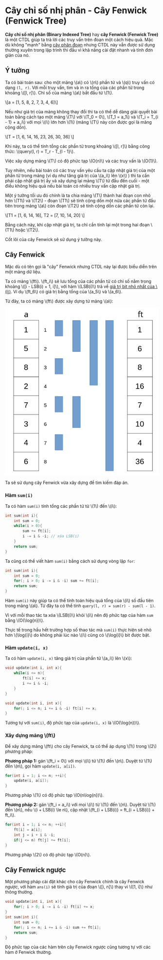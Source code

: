 # Cây chỉ số nhị phân - Cây Fenwick (Fenwick Tree)

**Cây chỉ số nhị phân (Binary Indexed Tree)** hay **cây Fenwick (Fenwick Tree)** là một CTDL giúp ta trả lời các truy vấn trên đoạn một cách hiệu quả. Mặc dù không "mạnh" bằng [cây phân đoạn](./segment-tree.md) nhưng CTDL này vẫn được sử dụng thường xuyên trong lập trình thi đấu vì khả năng cài đặt nhanh và tính đơn giản của nó.

## Ý tưởng

Ta có bài toán sau: cho một mảng \\(a\\) có \\(n\\) phần tử và \\(q\\) truy vấn có dạng `(l, r)`. Với mỗi truy vấn, tìm và in ra tổng của các phần tử trong khoảng \\([l, r]\\). Chỉ số của mảng \\(a\\) bắt đầu từ \\(1\\).

\\[a = [1, 5, 8, 2, 7, 3, 4, 6]\\]

Nếu như giá trị của mảng không thay đổi thì ta có thể dễ dàng giải quyết bài toán bằng cách tạo một mảng \\(T\\) với \\(T_0 = 0\\), \\(T_1 = a_1\\) và \\(T_i = T_{i - 1} + a_i\\) với mọi \\(i\\) lớn hơn \\(1\\) (mảng \\(T\\) này còn được gọi là mảng cộng dồn).

\\[T = [1, 6, 14, 16, 23, 26, 30, 36] \\]

Khi này, ta có thể tính tổng các phần tử trong khoảng \\([l, r]\\) bằng công thức: \\(query(l, r) = T_r - T_{l - 1}\\).

Việc xây dựng mảng \\(T\\) có độ phức tạp \\(O(n)\\) và các truy vấn là \\(O(1)\\).

Tuy nhiên, nếu bài toán có các truy vấn yêu cầu ta cập nhật giá trị của một phần tử trong mảng (ví dụ như tăng giá trị của \\(a_i\\) lên \\(x\\) ) thì ta cần phải cập nhật giá trị ấy và xây dựng lại mảng \\(T\\) từ đầu đến cuối - một điều không hiệu quả nếu bài toán có nhiều truy vấn cập nhật giá trị.

Một ý tưởng tối ưu đó chính là ta chia mảng \\(T\\) thành hai đoạn con nhỏ hơn \\(T1\\) và \\(T2\\) - đoạn \\(T1\\) sẽ tính cộng dồn một nửa các phần tử đầu tiên trong mảng \\(a\\) còn đoạn \\(T2\\) sẽ tính cộng dồn các phần tử còn lại.  

\\[T1 = [1, 6, 14, 16],  T2 = [7, 10, 14, 20] \\]

Bằng cách này, khi cập nhật giá trị, ta chỉ cần tính lại một trong hai đoạn \\(T1\\) hoặc \\(T2\\).

Cốt lõi của cây Fenwick sẽ sử dụng ý tưởng này.

## Cây Fenwick

Mặc dù có tên gọi là "cây" Fenwick nhưng CTDL này lại được biểu diễn trên một mảng dữ liệu. 

Ta có mảng \\(ft\\). \\(ft_i\\) sẽ lưu tổng của các phần tử có chỉ số nằm trong khoảng \\([i - LSB(i) + 1, i]\\), với hàm \\(LSB(i)\\) trả về [giá trị bit nhỏ nhất của \\(i\\)](../basic/bit-manipulation.html#tìm-bit-có-giá-trị-nhỏ-nhất). Ví dụ \\(ft_6\\) có giá trị bằng tổng của \\(a_5\\) và \\(a_6\\).

Từ đây, ta có mảng \\(ft\\) được xây dựng từ mảng \\(a\\):

<center>
<img src="../images/fenwick.png" alt="Fenwick"/>
</center>

Ta sẽ sử dụng cây Fenwick vừa xây dựng để tìm kiếm đáp án.

### Hàm `sum(i)`

Ta có hàm `sum(i)` tính tổng các phần tử từ \\(1\\) đến \\(i\\):

```C++
int sum(int i){
	int sum = 0;
	while(i > 0){
		sum += ft[i];
		i -= i & -i; // xóa LSB(i)
	}
	return sum;
}
```

Ta cũng có thể viết hàm `sum(i)` bằng cách sử dụng vòng lặp `for`:

```C++
int sum(int i){
	int sum = 0;
	for(; i > 0; i -= i & -i) sum += ft[i];
	return sum;
}
```

Hàm `sum(i)` này giúp ta có thể tính toán hiệu quả tổng của \\(i\\) số đầu tiên trong mảng \\(a\\). Từ đây ta có thể tính `query(l, r) = sum(r) - sum(l - 1)`.

Vì với mỗi thao tác ta xóa \\(LSB(i)\\) khỏi \\(i\\) nên độ phức tạp của hàm `sum` bằng \\(O(\log{n})\\). 

Thực tế trong hầu hết trường hợp số thao tác mà `sum(i)` thực hiện sẽ nhỏ hơn \\(\log{i}\\) do không phải lúc nào \\(i\\) cũng có \\(\log{i}\\) bit được bật.

### Hàm `update(i, x)`

Ta có hàm `update(i, x)` tăng giá trị của phần tử \\(a_i\\) lên \\(x\\):

```C++
void update(int i, int x){
	while(i <= n){
		ft[i] += x;
		i += i & -i; 
	}
}
```

```C++
void update(int i, int x){
	for(; i <= n; i += i & -i) ft[i] += x;
}
```

Tương tự với `sum(i)`, độ phức tạp của `update(i, x)` là \\(O(\log{n})\\).

### Xây dựng mảng \\(ft\\)

Để xây dựng mảng \\(ft\\) cho cây Fenwick, ta có thể áp dụng \\(1\\) trong \\(2\\) phương pháp:

**Phương pháp 1:** gán \\(ft_i = 0\\) với mọi \\(i\\) từ \\(1\\) đến \\(n\\). Duyệt từ \\(1\\) đến \\(n\\), gọi hàm `update(i, a[i])`.

```C++
for(int i = 1; i <= n; ++i){
	update(i, a[i]);
}
```

Phương pháp \\(1\\) có độ phức tạp \\(O(n\log{n})\\).

**Phương pháp 2:** gán \\(ft_i = a_i\\) với mọi \\(i\\) từ \\(1\\) đến \\(n\\). Duyệt từ \\(1\\) đến \\(n\\), nếu \\(i + LSB(i) \le n\\), cập nhật \\(ft_{i + LSB(i)} = ft_{i + LSB(i)} + ft_i\\). 

```C++
for(int i = 1; i <= n; ++i){
	ft[i] = a[i];
	int j = i + i & -i;
	if(j <= n) ft[j] += ft[i];
}
```

Phương pháp \\(2\\) có độ phức tạp \\(O(n)\\).


## Cây Fenwick ngược

Một phương pháp cài đặt khác cho cây Fenwick chính là cây Fenwick *ngược*, với hàm `ans(i)` sẽ tính giá trị của đoạn \\([i, n]\\) thay vì \\([1, i]\\) như thông thường. 

```C++
void update(int i, int x){
	for(; i > 0; i -= i & -i) ft[i] += x;
}
int sum(int i){
	int sum = 0;
	for(; i <= n; i += i & -i) sum += ft[i];
	return sum;
}
```

Độ phức tạp của các hàm trên cây Fenwick ngược cũng tương tự với các hàm ở Fenwick thường.